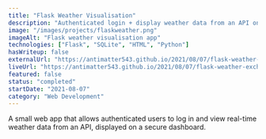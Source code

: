 ```yaml
---
title: "Flask Weather Visualisation"
description: "Authenticated login + display weather data from an API on a protected page."
image: "/images/projects/flaskweather.png"
imageAlt: "Flask weather visualisation app"
technologies: ["Flask", "SQLite", "HTML", "Python"]
hasWriteup: false
externalUrl: "https://antimatter543.github.io/2021/08/07/flask-weather-exchange"
liveUrl: "https://antimatter543.github.io/2021/08/07/flask-weather-exchange"
featured: false
status: "completed"
startDate: "2021-08-07"
category: "Web Development"
---
```


A small web app that allows authenticated users to log in and view real-time weather data from an API, displayed on a secure dashboard.
